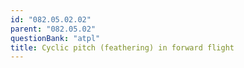 ```yaml
---
id: "082.05.02.02"
parent: "082.05.02"
questionBank: "atpl"
title: Cyclic pitch (feathering) in forward flight
---
```

